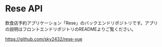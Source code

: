 # Rese API

飲食店予約アプリケーション「Rese」のバックエンドリポジトリです。アプリの説明はフロントエンドリポジトリのREADMEよりご覧ください。

https://github.com/sky2432/rese-vue

